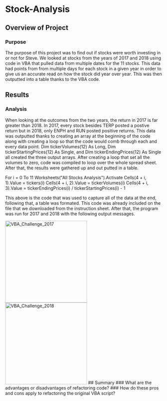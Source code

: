 # Stock-Analysis
## Overview of Project
### Purpose
The purpose of this project was to find out if stocks were worth investing in or not for Steve. We looked at stocks from the years of 2017 and 2018 using code in VBA that pulled data from multiple dates for the 11 stocks. This data had points from from multiple days for each stock in a given year in order to give us an accurate read on how the stock did year over year. This was then outputted into a table thanks to the VBA code. 
## Results
### Analysis
When looking at the outcomes from the two years, the return in 2017 is far greater than 2018. In 2017, every stock besides TERP posted a postive return but in 2018, only ENPH and RUN posted positive returns. This data was outputted thanks to creating an array at the beginning of the code along with creating a loop so that the code would comb through each and every data point. Dim tickerVolumes(12) As Long, Dim tickerStartingPrices(12) As Single, and Dim tickerEndingPrices(12) As Single all created the three output arrays. After creating a loop that set all the volumes to zero, code was compiled to loop over the whole spread sheet. After that, the results were gathered up and out putted in a table. 

  For i = 0 To 11
    Worksheets("All Stocks Analysis").Activate
    Cells(4 + i, 1).Value = tickers(i)
    Cells(4 + i, 2).Value = tickerVolumes(i)
    Cells(4 + i, 3).Value = tickerEndingPrices(i) / tickerStartingPrices(i) - 1
  
This above is the code that was used to capture all of the data at the end, following that, a table was formated. This code was already included on the file that we downloaded from the instruction sheet. After that, the program was run for 2017 and 2018 with the following output messages.

<img width="262" alt="VBA_Challenge_2017" src="https://user-images.githubusercontent.com/111014191/186491185-7f4c7ff3-d2a4-4e08-bb35-e773b815482d.png">
<img width="262" alt="VBA_Challenge_2018" src="https://user-images.githubusercontent.com/111014191/186491200-fd1f6c3a-7627-4541-91a1-6cd699e3ea9a.png">
## Summary
### What are the advantages or disadvantages of refactoring code?
### How do these pros and cons apply to refactoring the original VBA script?
